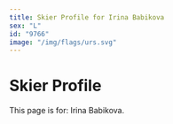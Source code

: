 ```yaml
---
title: Skier Profile for Irina Babikova
sex: "L"
id: "9766"
image: "/img/flags/urs.svg" 
---
```


# Skier Profile

This page is for: Irina Babikova.
    